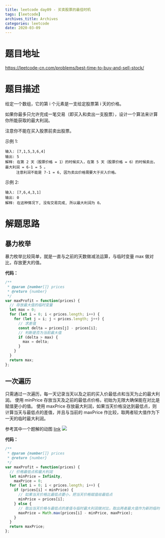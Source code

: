 ```yaml
---
title: leetcode day09 - 买卖股票的最佳时机
tags: [leetcode]
archives_title: Archives
categories: leetcode
date: 2020-03-09
---
```


# 题目地址

https://leetcode-cn.com/problems/best-time-to-buy-and-sell-stock/

# 题目描述

给定一个数组，它的第 i 个元素是一支给定股票第 i 天的价格。

如果你最多只允许完成一笔交易（即买入和卖出一支股票），设计一个算法来计算你所能获取的最大利润。

注意你不能在买入股票前卖出股票。

示例 1:

```
输入: [7,1,5,3,6,4]
输出: 5
解释: 在第 2 天（股票价格 = 1）的时候买入，在第 5 天（股票价格 = 6）的时候卖出，最大利润 = 6-1 = 5 。
     注意利润不能是 7-1 = 6, 因为卖出价格需要大于买入价格。
```

示例 2:

```
输入: [7,6,4,3,1]
输出: 0
解释: 在这种情况下, 没有交易完成, 所以最大利润为 0。
```

# 解题思路

## 暴力枚举

暴力枚举比较简单，就是一直与之前的天数做减法运算，与临时变量 max 做对比，存放更大的值。

**代码：**
```javascript
/**
 * @param {number[]} prices
 * @return {number}
 */
var maxProfit = function(prices) {
  // 存放最大值的临时变量
  let max = 0;
  for (let i = 0; i < prices.length; i++) {
    for (let j = i; j < prices.length; j++) {
      // 求差值
      const delta = prices[j] - prices[i];
      // 判断是否为当前最大值
      if (delta > max) {
        max = delta;
      }
    }
  }
  return max;
};
```

## 一次遍历

只需通过一次遍历，每一天记录当天以及之前的买入价最低点和当天为止的最大利润。
使用 minPrice 存放当天及之前的最低点价格，初始为无限大确保能在对比是赋值更小的值。
使用 maxPrice 存放最大利润，如果当天价格没达到最低点，则计算当天与最低点的差值，并且与当前的 maxPrice 作比较，取两者较大值作为下一天的临时最大利润。

参考其中一个题解的动图 [link](https://leetcode-cn.com/problems/best-time-to-buy-and-sell-stock/solution/gu-piao-wen-ti-python3-c-by-z1m/)
![](https://pic.leetcode-cn.com/4eaadab491f2bf88639d66c9d51bb0115e694ae08d637841ac18172b631cb21f-0121.gif)

**代码：**
```javascript
/**
 * @param {number[]} prices
 * @return {number}
 */
var maxProfit = function(prices) {
  // 价格最低点和最大利润
  let minPrice = Infinity,
    maxPrice = 0;
  for (let i = 0; i < prices.length; i++) {
    if (prices[i] < minPrice) {
      // 如果当天价格比最低点要小，把当天价格赋值给最低点
      minPrice = prices[i];
    } else {
      // 取出当天价格与最低点的差值与临时最大利润做对比，取出两者最大值作为新的临时最大利润
      maxPrice = Math.max(prices[i] - minPrice, maxPrice);
    }
  }
  return maxPrice;
};
```